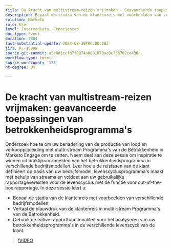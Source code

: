 ```yaml
---
title: De kracht van multistream-reizen vrijmaken - Geavanceerde toepassingen van betrokkenheidsprogramma's
description: Bepaal de stadia van de klantenreis met voorbeelden van verschillende bedrijfsmodellen.  Vertaal de blauwdruk van de klantenreis in multi-stream Programma's van de Betrokkenheid.  Gebruik de native rapportfunctionaliteit voor het analyseren van uw betrokkenheidsprogramma's in de verschillende levenscycli van de klant.
solution: Marketo
role: User
level: Intermediate, Experienced
doc-type: Event
duration: 2384
last-substantial-update: 2024-08-30T00:00:00Z
jira: KT-15999
source-git-commit: a5e8d1ccfb7f8874a0081b70ac8c756702ce438d
workflow-type: tm+mt
source-wordcount: '153'
ht-degree: 0%

---
```



# De kracht van multistream-reizen vrijmaken: geavanceerde toepassingen van betrokkenheidsprogramma&#39;s

Onderzoek hoe te om uw benadering van de productie van lood en verkooppijpleiding met multi-stream Programma&#39;s van de Betrokkenheid in Marketo Engage om te zetten. Neem deel aan deze sessie om inspiratie te winnen uit praktijkvoorbeelden van het betrokkenheidsprogramma in verschillende bedrijfsmodellen. Leer hoe u de reisfasen van de klant definieert op basis van uw bedrijfsmodel, levenscyclusprogramma&#39;s maakt met behulp van streams en voldoet aan uw gebruikelijke rapportagevereisten voor de levenscyclus met de functie voor out-of-the-box rapportage. In deze sessie leert u:

* Bepaal de stadia van de klantenreis met voorbeelden van verschillende bedrijfsmodellen.
* Vertaal de blauwdruk van de klantenreis in multi-stream Programma&#39;s van de Betrokkenheid.
* Gebruik de native rapportfunctionaliteit voor het analyseren van uw betrokkenheidsprogramma&#39;s in de verschillende levenscycli van de klant.

>[!VIDEO](https://video.tv.adobe.com/v/3432942/?learn=on)
